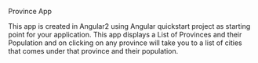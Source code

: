 Province App


This app is created in Angular2 using Angular quickstart project as starting point for your application.
This app displays a List of Provinces and their Population and on clicking on any province will take you to a list of cities that comes under that province and their population.
